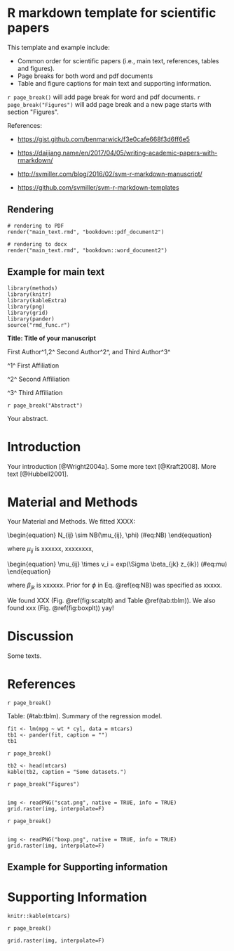 # R markdown template for scientific papers

This template and example include:

- Common order for scientific papers (i.e., main text, references, tables and figures).
- Page breaks for both word and pdf documents
- Table and figure captions for main text and supporting information.


`r page_break()` will add page break for word and pdf documents. `r page_break("Figures")` will add page break and a new page starts with section "Figures".

References:

- https://gist.github.com/benmarwick/f3e0cafe668f3d6ff6e5

- https://daijiang.name/en/2017/04/05/writing-academic-papers-with-rmarkdown/

- http://svmiller.com/blog/2016/02/svm-r-markdown-manuscript/

- https://github.com/svmiller/svm-r-markdown-templates

## Rendering

```{r}
# rendering to PDF
render("main_text.rmd", "bookdown::pdf_document2")

# rendering to docx
render("main_text.rmd", "bookdown::word_document2")

```

## Example for main text

```{r caching, include=FALSE}
library(methods)
library(knitr)
library(kableExtra)
library(png)
library(grid)
library(pander)
source("rmd_func.r")
```


**Title: Title of your manuscript**

$$ $$

First Author^1,2^ Second Author^2^, and Third Author^3^

$$ $$

^1^ First Affiliation

^2^ Second Affiliation

^3^ Third Affiliation


`r page_break("Abstract")`

Your abstract.

# Introduction

Your introduction [@Wright2004a]. Some more text [@Kraft2008]. More text [@Hubbell2001].

# Material and Methods

Your Material and Methods. We fitted XXXX:

\begin{equation}
N_{ij} \sim NB(\mu_{ij}, \phi)
(\#eq:NB)
\end{equation}

where $\mu_{ij}$ is xxxxxx, xxxxxxxx,

\begin{equation}
\mu_{ij} \times v_i = exp(\Sigma \beta_{jk} z_{ik})
(\#eq:mu)
\end{equation}

where $\beta_{jk}$ is xxxxxx. Prior for $\phi$ in Eq. \@ref(eq:NB) was specified as xxxxx.

We found XXX (Fig. \@ref(fig:scatplt) and Table \@ref(tab:tblm)). We also found xxx (Fig. \@ref(fig:boxplt)) yay!

# Discussion

Some texts.

# References

<div id="refs"></div>


`r page_break()`


Table: (\#tab:tblm). Summary of the regression model.

```{r tblm, echo = FALSE}
fit <- lm(mpg ~ wt * cyl, data = mtcars)
tb1 <- pander(fit, caption = "")
tb1
```

`r page_break()`

```{r tblm2, echo = FALSE}
tb2 <- head(mtcars)
kable(tb2, caption = "Some datasets.")

```

`r page_break("Figures")`

```{r scatplt, echo = F, dpi = 300, fig.width = 5, fig.height = 5, fig.cap = "Scatter plot of XXX. Each point indicates XXXX."}

img <- readPNG("scat.png", native = TRUE, info = TRUE)
grid.raster(img, interpolate=F)

```

`r page_break()`

```{r boxplt, echo = F, dpi = 300, fig.width = 5, fig.height = 5, fig.cap = "Boxplot of XXXX."}

img <- readPNG("boxp.png", native = TRUE, info = TRUE)
grid.raster(img, interpolate=F)

```

## Example for Supporting information

# Supporting Information

```{r stab, anchor = "table", tab.cap = "Dataset", echo = FALSE}
knitr::kable(mtcars)
```

`r page_break()`

```{r bar, anchor = "figure", echo = F, dpi = 300, fig.width = 5, fig.height = 5, fig.cap = "Bar plot of XXX."}
grid.raster(img, interpolate=F)

```
